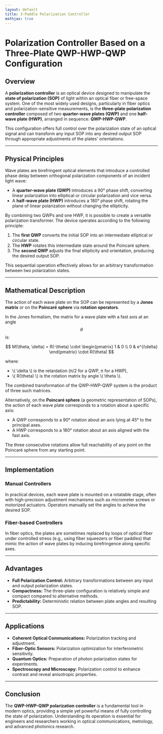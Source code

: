 ```yaml
---
layout: default
title: 3-Paddle Polarization Controller
mathjax: true
---
```


# Polarization Controller Based on a Three-Plate QWP-HWP-QWP Configuration

## Overview

A **polarization controller** is an optical device designed to manipulate the **state of polarization (SOP)** of light within an optical fiber or free-space system. One of the most widely used designs, particularly in fiber optics and polarization-sensitive measurements, is the **three-plate polarization controller** composed of two **quarter-wave plates (QWP)** and one **half-wave plate (HWP)**, arranged in sequence: **QWP-HWP-QWP**.

This configuration offers full control over the polarization state of an optical signal and can transform any input SOP into any desired output SOP through appropriate adjustments of the plates' orientations.

---

## Physical Principles

Wave plates are birefringent optical elements that introduce a controlled phase delay between orthogonal polarization components of an incident light wave:

- A **quarter-wave plate (QWP)** introduces a 90° phase shift, converting linear polarization into elliptical or circular polarization and vice versa.
- A **half-wave plate (HWP)** introduces a 180° phase shift, rotating the plane of linear polarization without changing the ellipticity.

By combining two QWPs and one HWP, it is possible to create a versatile polarization transformer. The device operates according to the following principle:

1. The **first QWP** converts the initial SOP into an intermediate elliptical or circular state.
2. The **HWP** rotates this intermediate state around the Poincaré sphere.
3. The **second QWP** adjusts the final ellipticity and orientation, producing the desired output SOP.

This sequential operation effectively allows for an arbitrary transformation between two polarization states.

---

## Mathematical Description

The action of each wave plate on the SOP can be represented by a **Jones matrix** or on the **Poincaré sphere** via **rotation operators**.

In the Jones formalism, the matrix for a wave plate with a fast axis at an angle $$ \theta $$ is:

$$
M(\theta, \delta) = R(-\theta) \cdot 
\begin{pmatrix} 
1 & 0 \\ 
0 & e^{i\delta} 
\end{pmatrix} \cdot R(\theta)
$$

where:
- \\( \delta \\) is the retardation (π/2 for a QWP, π for a HWP),
- \\( R(\theta) \\) is the rotation matrix by angle \\( \\theta \\).

The combined transformation of the QWP-HWP-QWP system is the product of three such matrices.

Alternatively, on the **Poincaré sphere** (a geometric representation of SOPs), the action of each wave plate corresponds to a rotation about a specific axis:
- A QWP corresponds to a 90° rotation about an axis lying at 45° to the principal axes.
- A HWP corresponds to a 180° rotation about an axis aligned with the fast axis.

The three consecutive rotations allow full reachability of any point on the Poincaré sphere from any starting point.

---

## Implementation

### Manual Controllers

In practical devices, each wave plate is mounted on a rotatable stage, often with high-precision adjustment mechanisms such as micrometer screws or motorized actuators. Operators manually set the angles to achieve the desired SOP.

### Fiber-based Controllers

In fiber optics, the plates are sometimes replaced by loops of optical fiber under controlled stress (e.g., using fiber squeezers or fiber paddles) that mimic the action of wave plates by inducing birefringence along specific axes.

---

## Advantages

- **Full Polarization Control:** Arbitrary transformations between any input and output polarization states.
- **Compactness:** The three-plate configuration is relatively simple and compact compared to alternative methods.
- **Predictability:** Deterministic relation between plate angles and resulting SOP.

---

## Applications

- **Coherent Optical Communications:** Polarization tracking and adjustment.
- **Fiber-Optic Sensors:** Polarization optimization for interferometric sensitivity.
- **Quantum Optics:** Preparation of photon polarization states for experiments.
- **Spectroscopy and Microscopy:** Polarization control to enhance contrast and reveal anisotropic properties.

---

## Conclusion

The **QWP-HWP-QWP polarization controller** is a fundamental tool in modern optics, providing a simple yet powerful means of fully controlling the state of polarization. Understanding its operation is essential for engineers and researchers working in optical communications, metrology, and advanced photonics research.


<div id="controls1" style="width: 800px; height: 40px;"></div>
<div class="applet" id="controller"></div>
<div class="applet" id="poincare"></div>
<div id="controls2" style="width: 800px; height: 100px;"></div>
<div style="display: flex; gap: 0px; flex-wrap: wrap; justify-content: center;">
    <div id="ellips0"></div>
    <div id="ellips1"></div>
    <div id="ellips2"></div>
    <div id="ellips3"></div>
</div>


<script>  
    var controller = new GGBApplet(createGGBParams("controller", "twr2vny4"), true);
    var poincare = new GGBApplet(createGGBParams("poincare", "rvbafww5",{enableRightClick: false}), true);
    var ellips0 = new GGBApplet(createGGBParams("ellips0", "ar9nzxm3"), true);
    var ellips1 = new GGBApplet(createGGBParams("ellips1", "ar9nzxm3"), true);
    var ellips2 = new GGBApplet(createGGBParams("ellips2", "ar9nzxm3"), true);
    var ellips3 = new GGBApplet(createGGBParams("ellips3", "ar9nzxm3"), true);

    window.onload = function () {
        controller.inject("controller")
        poincare.inject("poincare");
        ellips0.inject("ellips0");
        ellips1.inject("ellips1");
        ellips2.inject("ellips2");
        ellips3.inject("ellips3");
    };

    let appletsLoaded = {
        controller: false,
        poincare: false,
        ellips0: false,
        ellips1: false,
        ellips2: false,
        ellips3: false  
    };


    function setupAll() {	
        console.log("Staring initial setup");
        setMode(poincare, "full");
        poincare.setValue("phi1", 90)
        poincare.setValue("phi2", 180)
        poincare.setValue("phi3", 90)
        createAppletControls(controller, ['th1', 'th2', 'th3'], 'controls1');
        //createPoincareControl(poincare, ['P0trace', 'P1trace', 'P2trace','P3trace'], 'controls2')
	//createPoincareSettings(poincare, ['P0trace', 'P1trace', 'P2trace','P3trace'], 'controls2');
	
        console.log("Set background colors for applets");
        const bgColor = getCssVariable("--base3")
        controller.setGraphicsOptions(-1,{"bgColor":bgColor});
        controller.setGraphicsOptions(1,{"bgColor":bgColor});
        poincare.setGraphicsOptions(-1,{"bgColor":bgColor});
        poincare.setGraphicsOptions(1,{"bgColor":bgColor});
        ellips0.setGraphicsOptions(1,{"bgColor":bgColor});
        ellips1.setGraphicsOptions(1,{"bgColor":bgColor});
        ellips2.setGraphicsOptions(1,{"bgColor":bgColor});
        ellips3.setGraphicsOptions(1,{"bgColor":bgColor});
	
      
        console.log("4");
	setColors(controller,{
            "--orange": ["paddle1", "paddle3"],
            "--blue":   ["paddle2"],
        });
	setColors(poincare,{
	    [bgColor]:  ["sphere"],
            "black":    ["P0","P0trace"],
            "--orange": ["P1", "P1trace", "P0P1", "A11", "A12", "P3", "P3trace", "P2P3", "A31", "A32"],
            "--blue":   ["P2", "P2trace", "P1P2", "A21", "A22"],
        });        
	    
        setColors(ellips0,{"black":   ["ellips"]});
        setColors(ellips1,{"--orange":["ellips"]});
        setColors(ellips2,{"--blue":  ["ellips"]});
        setColors(ellips3,{"--orange":["ellips"]});
	      
        syncValue(controller, "th1", poincare, "th1");
        syncValue(controller, "th2", poincare, "th2");
        syncValue(controller, "th3", poincare, "th3");
        controller.registerObjectUpdateListener("th1", () => syncValue(controller, "th1", poincare, "th1"));
        controller.registerObjectUpdateListener("th2", () => syncValue(controller, "th2", poincare, "th2"));
        controller.registerObjectUpdateListener("th3", () => syncValue(controller, "th3", poincare, "th3"));
    
        syncCoords(poincare, "P0", ellips0, "S");
        syncCoords(poincare, "P1", ellips1, "S");
        syncCoords(poincare, "P2", ellips2, "S"); 
        syncCoords(poincare, "P3", ellips3, "S");
        poincare.registerObjectUpdateListener("P0", () => syncCoords(poincare, "P0", ellips0, "S"));
        poincare.registerObjectUpdateListener("P1", () => syncCoords(poincare, "P1", ellips1, "S"));
        poincare.registerObjectUpdateListener("P2", () => syncCoords(poincare, "P2", ellips2, "S"));   
        poincare.registerObjectUpdateListener("P3", () => syncCoords(poincare, "P3", ellips3, "S"));
}	
</script>

